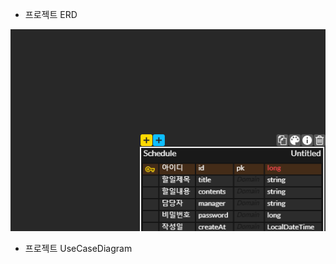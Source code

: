* 프로젝트 ERD
  
![ERD](https://github.com/inho9979/scheduleManager/blob/main/%EC%9D%BC%EC%A0%95%EA%B4%80%EB%A6%AC%20%EA%B0%9C%EC%9D%B8PJ.png)

* 프로젝트 UseCaseDiagram

